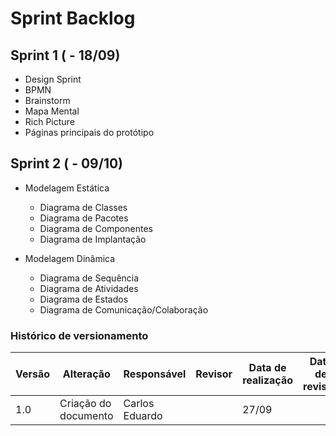 # Sprint Backlog

## Sprint 1 ( - 18/09)

- Design Sprint
- BPMN
- Brainstorm
- Mapa Mental
- Rich Picture
- Páginas principais do protótipo

## Sprint 2 ( - 09/10)

- Modelagem Estática

  - Diagrama de Classes
  - Diagrama de Pacotes
  - Diagrama de Componentes
  - Diagrama de Implantação

- Modelagem Dinâmica

  - Diagrama de Sequência
  - Diagrama de Atividades
  - Diagrama de Estados
  - Diagrama de Comunicação/Colaboração

### Histórico de versionamento

| Versão | Alteração            | Responsável    | Revisor | Data de realização | Data de revisão |
| ------ | -------------------- | -------------- | ------- | ------------------ | --------------- |
| 1.0    | Criação do documento | Carlos Eduardo |         | 27/09              |                 |
